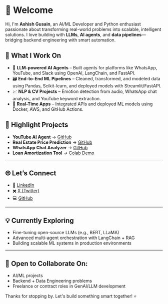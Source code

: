 # 👋 Welcome

Hi, I'm **Ashish Gusain**, an AI/ML Developer and Python enthusiast passionate about transforming real-world problems into scalable, intelligent solutions. I love building with **LLMs**, **AI agents**, and **data pipelines**—bridging backend engineering with smart automation.

## 🧠 What I Work On

* 🤖 **LLM-powered AI Agents** – Built agents for platforms like WhatsApp, YouTube, and Slack using OpenAI, LangChain, and FastAPI.
* 🗃️ **End-to-End ML Pipelines** – Cleaned, transformed, and modeled data using Pandas, Scikit-learn, and deployed models with Streamlit/FastAPI.
* 📈 **NLP & CV Projects** – Emotion detection from audio, WhatsApp chat analysis, and YouTube keyword extraction.
* 🚀 **Real-Time Apps** – Integrated APIs and deployed ML models using Docker, AWS, and GitHub Actions.

## 📌 Highlight Projects

* **YouTube AI Agent** → [GitHub](https://github.com/agusain2001/capstone-project-ETL)
* **Real Estate Price Prediction** → [GitHub](https://github.com/agusain2001/capstone-project-ETL)
* **WhatsApp Chat Analyzer** → [GitHub](https://github.com/agusain2001/Unveiling-WhatsApp-Chats-AnExploratory-Data-Analysis-with-Insights)
* **Loan Amortization Tool** → [Colab Demo](https://colab.research.google.com/drive/1_eUOGs-NbKz4tpj6fS_7IqLjFza62FPH?usp=sharing)

---

## 🌐 Let’s Connect

* 🔗 [LinkedIn](https://www.linkedin.com/in/ashish-gusain-aa279a280/)
* ✖️ [X (Twitter)](https://x.com/2001agusain)
* 💻 [GitHub](https://github.com/agusain2001)

---

## 💡 Currently Exploring

* Fine-tuning open-source LLMs (e.g., BERT, LLaMA)
* Advanced multi-agent orchestration with LangChain + RAG
* Building scalable ML systems in production environments

---

## 🤝 Open to Collaborate On:

* AI/ML projects
* Backend + Data Engineering problems
* Freelance or contract roles in GenAI/LLM development

Thanks for stopping by. Let's build something smart together! ⭐
